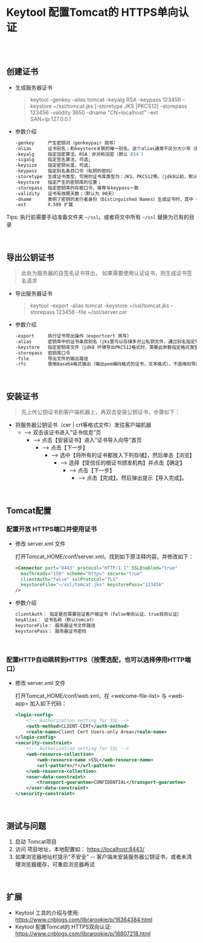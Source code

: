 # Keytool 配置Tomcat的 HTTPS单向认证

</br>
</br>

## 创建证书

- 生成服务器证书

  > keytool -genkey -alias tomcat -keyalg RSA -keypass 123456 -keystore ~/ssl/tomcat.jks [-storetype JKS |PKCS12] -storepass 123456 -validity 3650  -dname "CN=localhost" -ext SAN=ip:127.0.0.1

- 参数介绍

  ```md
  -genkey     产生密钥对（genkeypair 简写）
  -alias      证书别名；和keystore关联的唯一别名，这个alias通常不区分大小写（默认`mykey`）
  -keyalg     指定加密算法，RSA：非对称加密（默认`DSA`）
  -sigalg     指定签名算法，可选;
  -keysize    指定密钥长度，可选;
  -keypass    指定别名条目口令（私钥的密码）
  -storetype  生成证书类型，可用的证书库类型为：JKS、PKCS12等。（jdk9以前，默认为JKS。自jdk9开始，默认为PKCS12）
  -keystore   指定产生的密钥库的位置；
  -storepass  指定密钥库的存取口令，推荐与keypass一致
  -validity   证书有效期天数；（默认为 90天）
  -dname      表明了密钥的发行者身份（Distinguished Names）生成证书时，其中 CN 要和服务器的域名相同，本地测试则使用localhost，其他的可以不填
  -ext        X.509 扩展
  ```

Tips: 执行前需要手动准备文件夹 `~/ssl`。或者将文中所有 `~/ssl` 替换为已有的目录

</br>

## 导出公钥证书

> 此处为服务器的自签名证书导出， 如果需要使用认证证书，则生成证书签名请求

- 导出服务器证书

  > keytool -export -alias tomcat -keystore ~/ssl/tomcat.jks -storepass 123456 -file ~/ssl/server.cer

- 参数介绍

  ```md
  -export     执行证书导出操作（exportcert 简写）
  -alias      密钥库中的证书条目别名（jks里可以存储多对公私钥文件，通过别名指定导出的公钥证书）
  -keystore   指定密钥库文件（jdk8 环境导出PKCS12格式时，需要此参数指定格式类型，同理jdk9导出JKS）
  -storepass  密钥库口令
  -file       导出文件的输出路径
  -rfc        使用Base64格式输出（输出pem编码格式的证书，文本格式），不适用则导出的证书为DER编码格式
  ```

</br>

## 安装证书

> 先上传公钥证书到客户端机器上，再双击安装公钥证书，步骤如下：

- 将服务器公钥证书（cer | crt等格式文件）发往客户端机器
  - --> 双击该证书进入“证书信息”页
    - --> 点击【安装证书】进入“证书导入向导”首页
      - --> 点击【下一步】
        - --> 选中【将所有的证书都放入下列存储】，然后单击【浏览】
          - --> 选择【受信任的根证书颁发机构】并点击【确定】
            - --> 点击【下一步】
              - --> 点击【完成】。然后弹出提示【导入完成】。

</br>

## Tomcat配置

### 配置开放 HTTPS端口并使用证书

- 修改 server.xml 文件

  打开Tomcat_HOME/conf/server.xml，找到如下原注释内容，并修改如下：

  ```xml
  <Connector port="8443" protocol="HTTP/1.1" SSLEnabled="true"
    maxThreads="150" scheme="https" secure="true"
    clientAuth="false" sslProtocol="TLS"
    keystoreFile="~/ssl/tomcat.jks" keystorePass="123456"
  />
  ```

- 参数介绍

  ```md
  clientAuth： 指定是否需要验证客户端证书（false单向认证，true双向认证）
  keyAlias： 证书名称（默认tomcat）
  keystoreFile： 服务器证书文件路径
  keystorePass： 服务器证书密码
  ```

</br>

### 配置HTTP自动跳转到HTTPS（按需选配，也可以选择停用HTTP端口）

- 修改 server.xml 文件

  打开Tomcat_HOME/conf/web.xml，在 <welcome-file-list\> 与 <web-app\> 加入如下代码：

  ```xml
  <login-config> 
      <!-- Authorization setting for SSL --> 
      <auth-method>CLIENT-CERT</auth-method> 
      <realm-name>Client Cert Users-only Area</realm-name> 
  </login-config> 
  <security-constraint> 
      <!-- Authorization setting for SSL --> 
      <web-resource-collection> 
          <web-resource-name >SSL</web-resource-name> 
          <url-pattern>/*</url-pattern> 
      </web-resource-collection> 
      <user-data-constraint> 
          <transport-guarantee>CONFIDENTIAL</transport-guarantee> 
      </user-data-constraint> 
  </security-constraint> 
  ```

</br>

## 测试与问题

1. 启动 Tomcat项目
2. 访问 项目地址，本地配置如： <https://localhost:8443/>
3. 如果浏览器地址栏提示“不安全” -- 客户端未安装服务器公钥证书，或者未清理浏览器缓存，可重启浏览器再试

</br>

## 扩展

- Keytool 工具的介绍与使用: <https://www.cnblogs.com/librarookie/p/16364384.html>
- Keytool 配置Tomcat的 HTTPS双向认证: <https://www.cnblogs.com/librarookie/p/16807218.html>

</br>
</br>
